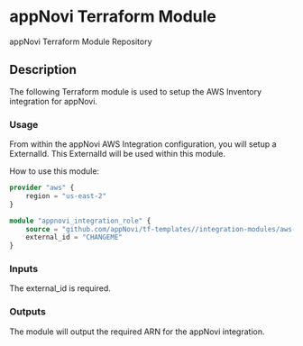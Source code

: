 # appNovi Terraform Module
appNovi Terraform Module Repository

## Description
The following Terraform module is used to setup the AWS Inventory integration for appNovi.

### Usage
From within the appNovi AWS Integration configuration, you will setup a ExternalId.  This ExternalId will be used within this module.

How to use this module:
``` tf
provider "aws" {
    region = "us-east-2"
}

module "appnovi_integration_role" {
    source = "github.com/appNovi/tf-templates//integration-modules/aws-integration-module"
    external_id = "CHANGEME"
}

```
### Inputs
The external_id is required.

### Outputs

The module will output the required ARN for the appNovi integration.